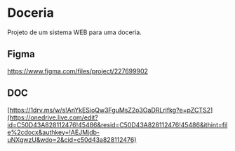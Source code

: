 # Doceria
Projeto de um sistema WEB para uma doceria.

## Figma
https://www.figma.com/files/project/227699902

## DOC
[https://1drv.ms/w/s!AnYkESioQw3FguMsZ2o3OaDRLrifkg?e=pZCTS2](https://onedrive.live.com/edit?id=C50D43A828112476!45486&resid=C50D43A828112476!45486&ithint=file%2cdocx&authkey=!AEJMjdb-uNXgwzU&wdo=2&cid=c50d43a828112476)
